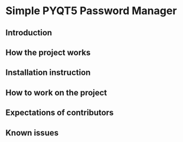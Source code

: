 # Simple PYQT5 Password Manager

## Introduction

## How the project works

## Installation instruction

## How to work on the project

## Expectations of contributors

## Known issues

